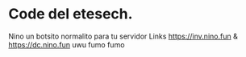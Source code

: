 # Code del etesech.

Nino un botsito normalito para tu servidor
Links 
 https://inv.nino.fun & https://dc.nino.fun uwu fumo fumo
